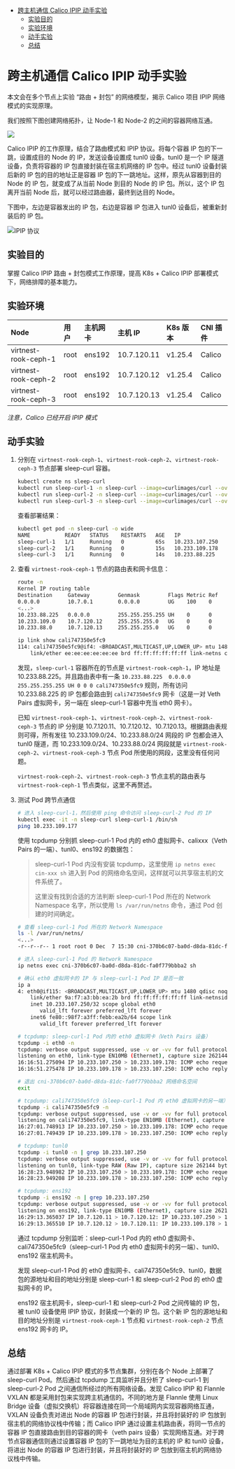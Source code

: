 - [跨主机通信 Calico IPIP 动手实验](#跨主机通信-calico-ipip-动手实验)
  - [实验目的](#实验目的)
  - [实验环境](#实验环境)
  - [动手实验](#动手实验)
  - [总结](#总结)

# 跨主机通信 Calico IPIP 动手实验

本文会在多个节点上实验 “路由 + 封包” 的网络模型，揭示 Calico 项目 IPIP 网络模式的实现原理。

我们按照下图创建网络拓扑，让 Node-1 和 Node-2 的之间的容器网络互通。

![](assets/17028066642147.jpg)


Calico IPIP 的工作原理，结合了路由模式和 IPIP 协议。将每个容器 IP 包的下一跳，设置成目的 Node 的 IP，发送设备设置成 tunl0 设备。tunl0 是一个 IP 隧道设备，负责将容器的 IP 包直接封装在宿主机网络的 IP 包中。经过 tunl0 设备封装后新的 IP 包的目的地址正是容器 IP 包的下一跳地址。这样，原先从容器到目的 Node 的 IP 包，就变成了从当前 Node 到目的 Node 的 IP 包。所以，这个 IP 包离开当前 Node 后，就可以经过路由器，最终到达目的 Node。

下图中，左边是容器发出的 IP 包，右边是容器 IP 包进入 tunl0 设备后，被重新封装后的 IP 包。

![IPIP 协议](./assets/93c52349da352d68.png)

## 实验目的

掌握 Calico IPIP 路由 + 封包模式工作原理，提高 K8s + Calico IPIP 部署模式下，网络排障的基本能力。

## 实验环境

| Node | 用户 | 主机网卡 | 主机 IP | K8s 版本 | CNI 插件 |
| :---- | :---- | :---- | :---- | :---- | :---- |
| virtnest-rook-ceph-1 | root | ens192 | 10.7.120.11 | v1.25.4 | Calico |
| virtnest-rook-ceph-2 | root | ens192 | 10.7.120.12 | v1.25.4 | Calico |
| virtnest-rook-ceph-3 | root | ens192 | 10.7.120.13 | v1.25.4 | Calico |

*注意，Calico 已经开启 IPIP 模式*

## 动手实验

1. 分别在 `virtnest-rook-ceph-1`、`virtnest-rook-ceph-2`、`virtnest-rook-ceph-3` 节点部署 sleep-curl 容器。

   ```bash
   kubectl create ns sleep-curl
   kubectl run sleep-curl-1 -n sleep-curl --image=curlimages/curl --overrides='{"spec": {"nodeName": "virtnest-rook-ceph-1"}}' -- /bin/sh -c 'sleep 100000'
   kubectl run sleep-curl-2 -n sleep-curl --image=curlimages/curl --overrides='{"spec": {"nodeName": "virtnest-rook-ceph-2"}}' -- /bin/sh -c 'sleep 100000'
   kubectl run sleep-curl-3 -n sleep-curl --image=curlimages/curl --overrides='{"spec": {"nodeName": "virtnest-rook-ceph-3"}}' -- /bin/sh -c 'sleep 100000'
   ```

   查看部署结果：

   ```bash
   kubectl get pod -n sleep-curl -o wide
   NAME           READY   STATUS    RESTARTS   AGE   IP               NODE                   NOMINATED NODE   READINESS GATES
   sleep-curl-1   1/1     Running   0          65s   10.233.107.250   virtnest-rook-ceph-1   <none>           <none>
   sleep-curl-2   1/1     Running   0          15s   10.233.109.178   virtnest-rook-ceph-2   <none>           <none>
   sleep-curl-3   1/1     Running   0          14s   10.233.88.225    virtnest-rook-ceph-3   <none>           <none>
   ```

2. 查看 `virtnest-rook-ceph-1` 节点的路由表和网卡信息：

   ```bash
   route -n
   Kernel IP routing table
   Destination     Gateway         Genmask         Flags Metric Ref    Use Iface
   0.0.0.0         10.7.0.1        0.0.0.0         UG    100    0        0 ens192
   <...>
   10.233.88.225   0.0.0.0         255.255.255.255 UH    0      0        0 cali747350e5fc9
   10.233.109.0    10.7.120.12     255.255.255.0   UG    0      0        0 tunl0
   10.233.88.0     10.7.120.13     255.255.255.0   UG    0      0        0 tunl0

   ip link show cali747350e5fc9
   114: cali747350e5fc9@if4: <BROADCAST,MULTICAST,UP,LOWER_UP> mtu 1480 qdisc noqueue state UP mode DEFAULT group default
       link/ether ee:ee:ee:ee:ee:ee brd ff:ff:ff:ff:ff:ff link-netns cni-9d817ca4-e9f0-67cc-bfd2-cdb1424ce1f9
   ```

   发现，`sleep-curl-1` 容器所在的节点是 `virtnest-rook-ceph-1`，IP 地址是 10.233.88.225。并且路由表中有一条 `10.233.88.225  0.0.0.0 255.255.255.255 UH 0 0 0 cali747350e5fc9` 规则，所有访问 10.233.88.225 的 IP 包都会路由到 `cali747350e5fc9` 网卡（这是一对 Veth Pairs 虚拟网卡，另一端在 sleep-curl-1 容器中充当 eth0 网卡）。

   已知 `virtnest-rook-ceph-1`、`virtnest-rook-ceph-2`、`virtnest-rook-ceph-3` 节点的 IP 分别是 10.7.120.11、10.7.120.12、10.7.120.13。根据路由表规则可得，所有发往 10.233.109.0/24、10.233.88.0/24 网段的 IP 包都会进入 tunl0 隧道，而 10.233.109.0/24、10.233.88.0/24 网段就是 `virtnest-rook-ceph-2`、`virtnest-rook-ceph-3` 节点 Pod 所使用的网段，这里没有任何问题。

   `virtnest-rook-ceph-2`、`virtnest-rook-ceph-3` 节点主机的路由表与 `virtnest-rook-ceph-1` 节点类似，这里不再赘述。

3. 测试 Pod 跨节点通信

   ```bash
   # 进入 sleep-curl-1，然后使用 ping 命令访问 sleep-curl-2 Pod 的 IP
   kubectl exec -it -n sleep-curl sleep-curl-1 /bin/sh
   ping 10.233.109.177
   ```

   使用 tcpdump 分别抓 sleep-curl-1 Pod 内的 eth0 虚拟网卡、calixxx（Veth Pairs 的一端）、tunl0、ens192 的数据包：

   > sleep-curl-1 Pod 内没有安装 tcpdump，这里使用 `ip netns exec cin-xxx sh` 进入到 Pod 的网络命名空间，这样就可以共享宿主机的文件系统了。
   > 
   > 这里没有找到合适的方法判断 sleep-curl-1 Pod 所在的 Network Namespace 名字，所以使用 `ls /var/run/netns` 命令，通过 Pod 创建的时间确定。

   ```bash
   # 查看 sleep-curl-1 Pod 所在的 Network Namespace
   ls -l /var/run/netns/
   <...>
   -r--r--r-- 1 root root 0 Dec  7 15:30 cni-370b6c07-ba0d-d8da-81dc-fa0f779bbba2

   # 进入 sleep-curl-1 Pod 的 Network Namespace
   ip netns exec cni-370b6c07-ba0d-d8da-81dc-fa0f779bbba2 sh

   # 确认 eth0 虚拟网卡的 IP 与 sleep-curl-1 Pod IP 是否一致
   ip a
   4: eth0@if115: <BROADCAST,MULTICAST,UP,LOWER_UP> mtu 1480 qdisc noqueue state UP group default
       link/ether 9a:f7:a3:bb:ea:2b brd ff:ff:ff:ff:ff:ff link-netnsid 0
       inet 10.233.107.250/32 scope global eth0
          valid_lft forever preferred_lft forever
       inet6 fe80::98f7:a3ff:febb:ea2b/64 scope link
          valid_lft forever preferred_lft forever

   # tcpdump: sleep-curl-1 Pod 内的 eth0 虚拟网卡（Veth Pairs 设备）
   tcpdump -i eth0 -n
   tcpdump: verbose output suppressed, use -v or -vv for full protocol decode
   listening on eth0, link-type EN10MB (Ethernet), capture size 262144 bytes
   16:16:51.275094 IP 10.233.107.250 > 10.233.109.178: ICMP echo request, id 21, seq 165, length 64
   16:16:51.275478 IP 10.233.109.178 > 10.233.107.250: ICMP echo reply, id 21, seq 165, length 64

   # 退出 cni-370b6c07-ba0d-d8da-81dc-fa0f779bbba2 网络命名空间
   exit

   # tcpdump: cali747350e5fc9（sleep-curl-1 Pod 内 eth0 虚拟网卡的另一端）
   tcpdump -i cali747350e5fc9 -n
   tcpdump: verbose output suppressed, use -v or -vv for full protocol decode
   listening on cali747350e5fc9, link-type EN10MB (Ethernet), capture size 262144 bytes
   16:27:01.748913 IP 10.233.107.250 > 10.233.109.178: ICMP echo request, id 22, seq 0, length 64
   16:27:01.749439 IP 10.233.109.178 > 10.233.107.250: ICMP echo reply, id 22, seq 0, length 64

   # tcpdump: tunl0
   tcpdump -i tunl0 -n | grep 10.233.107.250
   tcpdump: verbose output suppressed, use -v or -vv for full protocol decode
   listening on tunl0, link-type RAW (Raw IP), capture size 262144 bytes
   16:28:23.948982 IP 10.233.107.250 > 10.233.109.178: ICMP echo request, id 23, seq 0, length 64
   16:28:23.949208 IP 10.233.109.178 > 10.233.107.250: ICMP echo reply, id 23, seq 0, length 64

   # tcpdump: ens192
   tcpdump -i ens192 -n | grep 10.233.107.250
   tcpdump: verbose output suppressed, use -v or -vv for full protocol decode
   listening on ens192, link-type EN10MB (Ethernet), capture size 262144 bytes
   16:29:13.365037 IP 10.7.120.11 > 10.7.120.12: IP 10.233.107.250 > 10.233.109.178: ICMP echo request, id 24, seq 0, length 64 (ipip-proto-4)
   16:29:13.365510 IP 10.7.120.12 > 10.7.120.11: IP 10.233.109.178 > 10.233.107.250: ICMP echo reply, id 24, seq 0, length 64 (ipip-proto-4)
   ```

   通过 tcpdump 分别监听：sleep-curl-1 Pod 内的 eth0 虚拟网卡、cali747350e5fc9（sleep-curl-1 Pod 内 eth0 虚拟网卡的另一端）、tunl0、ens192 宿主机网卡。

   发现 sleep-curl-1 Pod 的 eth0 虚拟网卡、cali747350e5fc9、tunl0，数据包的源地址和目的地址分别是 sleep-curl-1 和 sleep-curl-2 Pod 的 eth0 虚拟网卡的 IP。

   ens192 宿主机网卡，sleep-curl-1 和 sleep-curl-2 Pod 之间传输的 IP 包，被 tunl0 设备使用 IPIP 协议，封装成一个新的 IP 包。这个新 IP 包的源地址和目的地址分别是 `virtnest-rook-ceph-1` 节点和 `virtnest-rook-ceph-2` 节点 ens192 网卡的 IP。

## 总结

通过部署 K8s + Calico IPIP 模式的多节点集群，分别在各个 Node 上部署了 sleep-curl Pod。然后通过 tcpdump 工具监听并且分析了 sleep-curl-1 到 sleep-curl-2 Pod 之间通信所经过的所有网络设备。发现 Calico IPIP 和 Flannle VXLAN 都是采用封包来实现跨主机通信的。不同的地方是 Flannle 使用 Linux Bridge 设备（虚拟交换机）将容器连接在同一个局域网内实现容器网络互通，VXLAN 设备负责对进出 Node 的容器 IP 包进行封装，并且将封装好的 IP 包放到宿主机的网络协议栈中传输；而 Calico IPIP 通过设置主机路由表，将同一节点的容器 IP 包直接路由到目的容器的网卡（veth pairs 设备）实现网络互通。对于跨节点容器通信则通过设置容器 IP 包的下一跳地址为目的主机的 IP 和 tunl0 设备，将进出 Node 的容器 IP 包进行封装，并且将封装好的 IP 包放到宿主机的网络协议栈中传输。
